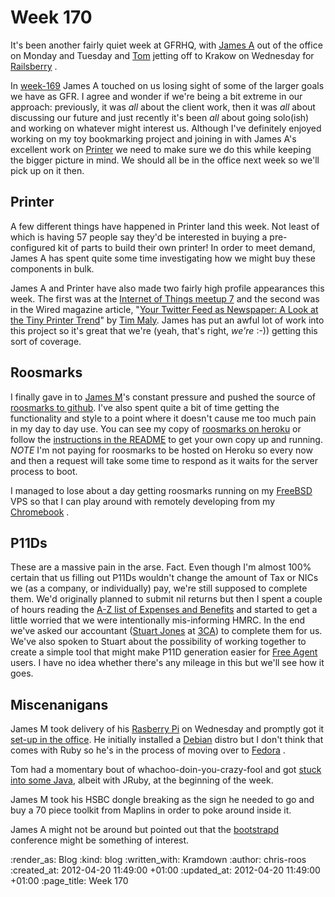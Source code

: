 Week 170
========

It's been another fairly quiet week at GFRHQ, with [James A][] out of the office on Monday and Tuesday and [Tom][] jetting off to Krakow on Wednesday for [Railsberry][] .

In [week-169][] James A touched on us losing sight of some of the larger goals we have as GFR.  I agree and wonder if we're being a bit extreme in our approach: previously, it was *all* about the client work, then it was *all* about discussing our future and just recently it's been *all* about going solo(ish) and working on whatever might interest us.  Although I've definitely enjoyed working on my toy bookmarking project and joining in with James A's excellent work on [Printer][] we need to make sure we do this while keeping the bigger picture in mind.  We should all be in the office next week so we'll pick up on it then.

## Printer

A few different things have happened in Printer land this week.  Not least of which is having 57 people say they'd be interested in buying a pre-configured kit of parts to build their own printer!  In order to meet demand, James A has spent quite some time investigating how we might buy these components in bulk.

James A and Printer have also made two fairly high profile appearances this week.  The first was at the [Internet of Things meetup 7][] and the second was in the Wired magazine article, "[Your Twitter Feed as Newspaper: A Look at the Tiny Printer Trend][]" by [Tim Maly][].  James has put an awful lot of work into this project so it's great that we're (yeah, that's right, *we're* :-)) getting this sort of coverage.

## Roosmarks

I finally gave in to [James M][]'s constant pressure and pushed the source of [roosmarks to github][].  I've also spent quite a bit of time getting the functionality and style to a point where it doesn't cause me too much pain in my day to day use.  You can see my copy of [roosmarks on heroku][] or follow the [instructions in the README][] to get your own copy up and running.  *NOTE* I'm not paying for roosmarks to be hosted on Heroku so every now and then a request will take some time to respond as it waits for the server process to boot.

I managed to lose about a day getting roosmarks running on my [FreeBSD][] VPS so that I can play around with remotely developing from my [Chromebook][] .

## P11Ds

These are a massive pain in the arse.  Fact.  Even though I'm almost 100% certain that us filling out P11Ds wouldn't change the amount of Tax or NICs we (as a company, or individually) pay, we're still supposed to complete them.  We'd originally planned to submit nil returns but then I spent a couple of hours reading the [A-Z list of Expenses and Benefits][] and started to get a little worried that we were intentionally mis-informing HMRC.  In the end we've asked our accountant ([Stuart Jones][] at [3CA][]) to complete them for us.  We've also spoken to Stuart about the possibility of working together to create a simple tool that might make P11D generation easier for [Free Agent][] users.  I have no idea whether there's any mileage in this but we'll see how it goes.

## Miscenanigans

James M took delivery of his [Rasberry Pi][] on Wednesday and promptly got it [set-up in the office][].  He initially installed a [Debian][] distro but I don't think that comes with Ruby so he's in the process of moving over to [Fedora][] .

Tom had a momentary bout of whachoo-doin-you-crazy-fool and got [stuck into some Java][], albeit with JRuby, at the beginning of the week.

James M took his HSBC dongle breaking as the sign he needed to go and buy a 70 piece toolkit from Maplins in order to poke around inside it.

James A might not be around but pointed out that the [bootstrapd][] conference might be something of interest.

[James A]: /james-adam
[Tom]: /tom-ward
[Railsberry]: http://railsberry.com/
[week-169]: /week-169
[Printer]: /printer
[James M]: /james-mead
[roosmarks to github]: https://github.com/chrisroos/roosmarks
[roosmarks on heroku]: https://roosmarks.herokuapp.com/
[instructions in the README]: https://github.com/chrisroos/roosmarks#readme
[FreeBSD]: http://www.freebsd.org/
[Chromebook]: http://www.google.com/intl/en/chrome/devices/
[Internet of Things meetup 7]: http://www.meetup.com/iotlondon/events/58233312/
[Your Twitter Feed as Newspaper: A Look at the Tiny Printer Trend]: http://www.wired.com/design/2012/04/your-twitter-feed-as-newspaper-a-look-at-the-tiny-printer-trend/
[Tim Maly]: https://twitter.com/#!/doingitwrong
[A-Z list of Expenses and Benefits]: http://www.hmrc.gov.uk/paye/exb/a-z/a/index.htm
[Stuart Jones]: http://twitter.com/#!/stuartjones
[3CA]: http://www.3caonline.com/
[Free Agent]: http://www.freeagent.com/
[Rasberry Pi]: http://www.raspberrypi.org/
[set-up in the office]: http://twitter.com/#!/floehopper/status/193011738545897473
[Debian]: http://www.debian.org/
[Fedora]: http://fedoraproject.org/
[stuck into some java]: https://github.com/tomafro/jruby-mustache-java
[bootstrapd]: http://bootstrapd.com/

:render_as: Blog
:kind: blog
:written_with: Kramdown
:author: chris-roos
:created_at: 2012-04-20 11:49:00 +01:00
:updated_at: 2012-04-20 11:49:00 +01:00
:page_title: Week 170